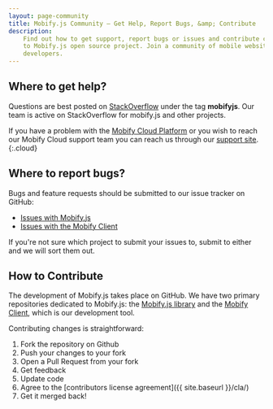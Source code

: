 ```yaml
---
layout: page-community
title: Mobify.js Community – Get Help, Report Bugs, &amp; Contribute
description:
    Find out how to get support, report bugs or issues and contribute changes
    to Mobify.js open source project. Join a community of mobile website
    developers.
---
```


## Where to get help?

Questions are best posted on [StackOverflow](http://stackoverflow.com/) under
the tag **mobifyjs**. Our team is active on StackOverflow for mobify.js and
other projects.

If you have a problem with the [Mobify Cloud Platform](https://cloud.mobify.com/)
or you wish to reach our Mobify Cloud support team you can reach us through our
[support site](https://support.mobify.com/).
{:.cloud}

## Where to report bugs?

Bugs and feature requests should be submitted to our issue tracker on GitHub:

  - [Issues with Mobify.js](https://github.com/mobify/mobifyjs/issues)
  - [Issues with the Mobify Client](https://github.com/mobify/mobify-client/issues)

If you're not sure which project to submit your issues to, submit to either and
we will sort them out.

## How to Contribute

The development of Mobify.js takes place on GitHub. We have two primary 
repositories dedicated to Mobify.js: the [Mobify.js library](https://github.com/mobify/mobifyjs) 
and the [Mobify Client](https://github.com/mobify/mobify-client), which is our development tool.

Contributing changes is straightforward:

  1. Fork the repository on Github
  2. Push your changes to your fork
  3. Open a Pull Request from your fork
  4. Get feedback
  5. Update code
  6. Agree to the [contributors license agreement]({{ site.baseurl }}/cla/)
  7. Get it merged back!
